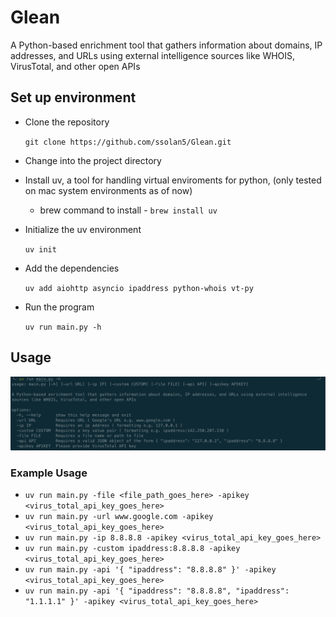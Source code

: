 # Glean
A Python-based enrichment tool that gathers information about domains, IP addresses, and URLs using external intelligence sources like WHOIS, VirusTotal, and other open APIs 

## Set up environment 

- Clone the repository

  `git clone https://github.com/ssolan5/Glean.git`

- Change into the project directory
- Install uv, a tool for handling virtual enviroments for python, (only tested on mac system environments as of now)
  - brew command to install - `brew install uv`
  
- Initialize the uv environment

  `uv init`
  
- Add the dependencies

  `uv add aiohttp asyncio ipaddress python-whois vt-py`

- Run the program
  
  `uv run main.py -h`

## Usage

![image](Images/image.png)

### Example Usage 

- `uv run main.py -file <file_path_goes_here> -apikey <virus_total_api_key_goes_here>`
- `uv run main.py -url www.google.com -apikey <virus_total_api_key_goes_here>`
- `uv run main.py -ip 8.8.8.8 -apikey <virus_total_api_key_goes_here>`
- `uv run main.py -custom ipaddress:8.8.8.8 -apikey <virus_total_api_key_goes_here>`
- `uv run main.py -api '{ "ipaddress": "8.8.8.8" }' -apikey <virus_total_api_key_goes_here>`
- `uv run main.py -api '{ "ipaddress": "8.8.8.8", "ipaddress": "1.1.1.1" }' -apikey <virus_total_api_key_goes_here>`
